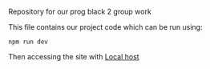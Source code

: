 Repository for our prog black 2 group work

This file contains our project code which can be run using:

```
npm run dev
```

Then accessing the site with [Local host](http://localhost:3000/)
